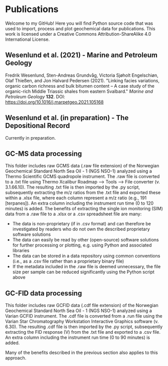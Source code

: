 # Publications

Welcome to my GitHub! Here you will find Python source code that was used to import, process and plot geochemical data for publications. This work is licensed under a Creative Commons Attribution-ShareAlike 4.0 International License.

## Wesenlund et al. (2021) - Marine and Petroleum Geology

Fredrik Wesenlund, Sten-Andreas Grundvåg, Victoria Sjøholt Engelschiøn, Olaf Thießen, and Jon Halvard Pedersen (2021).
"Linking facies variations, organic carbon richness and bulk bitumen content – A case study of the organic-rich Middle Triassic shales from eastern Svalbard."
*Marine and Petroleum Geology* **132**.
DOI: https://doi.org/10.1016/j.marpetgeo.2021.105168


## Wesenlund et al. (in preparation) - The Depositional Record

Currently in preparation.

## GC-MS data processing

This folder includes raw GCMS data (.raw file extension) of the Norwegian Geochemical Standard North Sea Oil - 1 (NGS NSO-1) analyzed using a Thermo Scientific GCMS quadropole instrument. The .raw file is converted to a .txt file using Thermo Xcalibur Roadmap --> Tools --> File converter (v. 3.1.66.10). The resulting .txt file is then imported by the .py script, subsequently extracting the m/z ratios from the .txt file and exported these within a .xlsx file, where each column represent a m/z ratio (e.g., 191 [terpanes]). An extra column including the instrument run time (0 to 120 minutes) is added. The benefits of extracting the single ion monitoring (SIM) data from a .raw file to a .xlsx or a .csv spreadsheet file are many:

* The data is non-proprietary (if in .csv format) and can therefore be investigated by readers who do not own the described proprietary software solutions
* The data can easily be read by other (open-source) software solutions for further processing or plotting, e.g. using Python and associated libraries
* The data can be stored in a data repository using common conventions (i.e., as a .csv file rather than a proprietary binary file)
* If the metadata included in the .raw file is deemed unnecessary, the file size per sample can be reduced significantly using the Python script above

## GC-FID data processing

This folder includes raw GCFID data (.cdf file extension) of the Norwegian Geochemical Standard North Sea Oil - 1 (NGS NSO-1) analyzed using a Varian GCFID instrument. The .cdf file is converted from a .run file using the Varian Star Chromatography Workstation Interactive Graphics software (v. 6.30). The resulting .cdf file is then imported by the .py script, subsequently extracting the FID response (V) from the .txt file and exported to a .csv file. An extra column including the instrument run time (0 to 90 minutes) is added.

Many of the benefits described in the previous section also applies to this approach.
